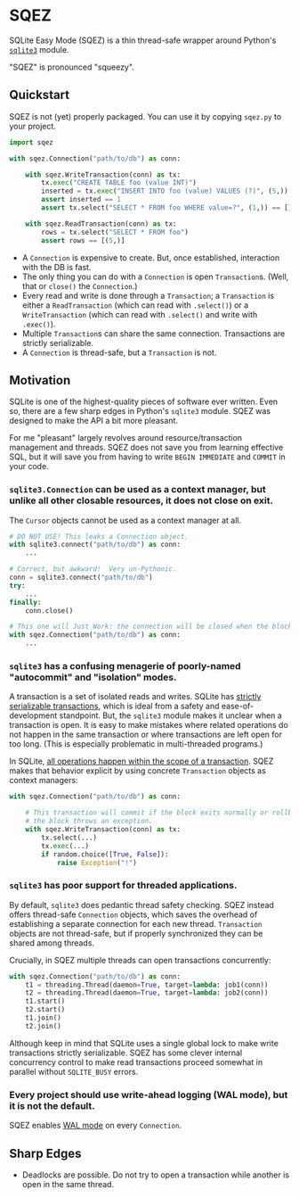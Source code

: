 # SQEZ

SQLite Easy Mode (SQEZ) is a thin thread-safe wrapper around Python's [`sqlite3`](https://docs.python.org/3/library/sqlite3.html) module.

"SQEZ" is pronounced "squeezy".

## Quickstart

SQEZ is not (yet) properly packaged.
You can use it by copying `sqez.py` to your project.

```python
import sqez

with sqez.Connection("path/to/db") as conn:

    with sqez.WriteTransaction(conn) as tx:
        tx.exec("CREATE TABLE foo (value INT)")
        inserted = tx.exec("INSERT INTO foo (value) VALUES (?)", (5,))
        assert inserted == 1
        assert tx.select("SELECT * FROM foo WHERE value=?", (1,)) == []

    with sqez.ReadTransaction(conn) as tx:
        rows = tx.select("SELECT * FROM foo")
        assert rows == [(5,)]
```

 - A `Connection` is expensive to create.  But, once established, interaction with the DB is fast.
 - The only thing you can do with a `Connection` is open `Transaction`s.  (Well, that or `close()` the `Connection`.)
 - Every read and write is done through a `Transaction`; a `Transaction` is either a `ReadTransaction` (which can read with `.select()`) or a `WriteTransaction` (which can read with `.select()` and write with `.exec()`).
 - Multiple `Transaction`s can share the same connection.  Transactions are strictly serializable.
 - A `Connection` is thread-safe, but a `Transaction` is not.

## Motivation

SQLite is one of the highest-quality pieces of software ever written.
Even so, there are a few sharp edges in Python's `sqlite3` module.
SQEZ was designed to make the API a bit more pleasant.

For me "pleasant" largely revolves around resource/transaction management and threads.
SQEZ does not save you from learning effective SQL, but it will save you from having to write `BEGIN IMMEDIATE` and `COMMIT` in your code.

### `sqlite3.Connection` can be used as a context manager, but unlike all other closable resources, it does not close on exit.
The `Cursor` objects cannot be used as a context manager at all.

```python
# DO NOT USE! This leaks a Connection object.
with sqlite3.connect("path/to/db") as conn:
    ...
```

```python
# Correct, but awkward!  Very un-Pythonic.
conn = sqlite3.connect("path/to/db")
try:
    ...
finally:
    conn.close()
```

```python
# This one will Just Work: the connection will be closed when the block exits.
with sqez.Connection("path/to/db") as conn:
    ...
```

### `sqlite3` has a confusing menagerie of poorly-named "autocommit" and "isolation" modes.
A transaction is a set of isolated reads and writes.
SQLite has [strictly serializable transactions](https://jepsen.io/consistency/models/strict-serializable), which is ideal from a safety and ease-of-development standpoint.
But, the `sqlite3` module makes it unclear when a transaction is open.
It is easy to make mistakes where related operations do not happen in the same transaction or where transactions are left open for too long.
(This is especially problematic in multi-threaded programs.)

In SQLite, [all operations happen within the scope of a transaction](https://sqlite.org/lang_transaction.html).
SQEZ makes that behavior explicit by using concrete `Transaction` objects as context managers:

```python
with sqez.Connection("path/to/db") as conn:

    # This transaction will commit if the block exits normally or rollback if
    # the block throws an exception.
    with sqez.WriteTransaction(conn) as tx:
        tx.select(...)
        tx.exec(...)
        if random.choice([True, False]):
            raise Exception("!")
```

### `sqlite3` has poor support for threaded applications.
By default, `sqlite3` does pedantic thread safety checking.
SQEZ instead offers thread-safe `Connection` objects, which saves the overhead of establishing a separate connection for each new thread.
`Transaction` objects are not thread-safe, but if properly synchronized they can be shared among threads.

Crucially, in SQEZ multiple threads can open transactions concurrently:

```python
with sqez.Connection("path/to/db") as conn:
    t1 = threading.Thread(daemon=True, target=lambda: job1(conn))
    t2 = threading.Thread(daemon=True, target=lambda: job2(conn))
    t1.start()
    t2.start()
    t1.join()
    t2.join()
```

Although keep in mind that SQLite uses a single global lock to make write transactions strictly serializable.
SQEZ has some clever internal concurrency control to make read transactions proceed somewhat in parallel without `SQLITE_BUSY` errors.

### Every project should use write-ahead logging (WAL mode), but it is not the default.

SQEZ enables [WAL mode](https://www.sqlite.org/wal.html) on every `Connection`.

## Sharp Edges

 - Deadlocks are possible.  Do not try to open a transaction while another is open in the same thread.
